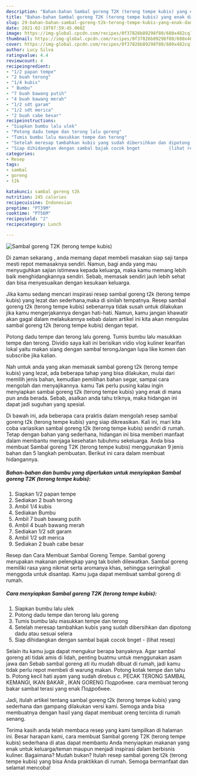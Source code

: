 ```yaml
---
description: "Bahan-bahan Sambal goreng T2K (terong tempe kubis) yang enak dan Mudah Dibuat"
title: "Bahan-bahan Sambal goreng T2K (terong tempe kubis) yang enak dan Mudah Dibuat"
slug: 29-bahan-bahan-sambal-goreng-t2k-terong-tempe-kubis-yang-enak-dan-mudah-dibuat
date: 2021-02-19T07:59:45.060Z
image: https://img-global.cpcdn.com/recipes/0f37826b89298f80/680x482cq70/sambal-goreng-t2k-terong-tempe-kubis-foto-resep-utama.jpg
thumbnail: https://img-global.cpcdn.com/recipes/0f37826b89298f80/680x482cq70/sambal-goreng-t2k-terong-tempe-kubis-foto-resep-utama.jpg
cover: https://img-global.cpcdn.com/recipes/0f37826b89298f80/680x482cq70/sambal-goreng-t2k-terong-tempe-kubis-foto-resep-utama.jpg
author: Lucy Silva
ratingvalue: 4.4
reviewcount: 4
recipeingredient:
- "1/2 papan tempe"
- "2 buah terong"
- "1/4 kubis"
- " Bumbu"
- "7 buah bawang putih"
- "4 buah bawang merah"
- "1/2 sdt garam"
- "1/2 sdt merica"
- "2 buah cabe besar"
recipeinstructions:
- "Siapkan bumbu lalu ulek"
- "Potong dadu tempe dan terong lalu goreng"
- "Tumis bumbu lalu masukkan tempe dan terong"
- "Setelah meresap tambahkan kubis yang sudah dibersihkan dan dipotong dadu atau sesuai selera"
- "Siap dihidangkan dengan sambal bajak cocok bnget           (lihat resep)"
categories:
- Resep
tags:
- sambal
- goreng
- t2k

katakunci: sambal goreng t2k 
nutrition: 245 calories
recipecuisine: Indonesian
preptime: "PT39M"
cooktime: "PT56M"
recipeyield: "2"
recipecategory: Lunch

---
```



![Sambal goreng T2K (terong tempe kubis)](https://img-global.cpcdn.com/recipes/0f37826b89298f80/680x482cq70/sambal-goreng-t2k-terong-tempe-kubis-foto-resep-utama.jpg)

Di zaman  sekarang , anda memang dapat membeli masakan siap saji tanpa mesti repot memasaknya sendiri. Namun, bagi anda yang mau menyuguhkan sajian istimewa kepada keluarga, maka kamu memang lebih baik menghidangkannya sendiri. Sebab, memasak sendiri jauh lebih sehat dan bisa menyesuaikan dengan kesukaan keluarga.

Jika kamu sedang mencari inspirasi resep sambal goreng t2k (terong tempe kubis) yang lezat dan sederhana,maka di sinilah tempatnya. Resep sambal goreng t2k (terong tempe kubis)  sebenarnya tidak susah untuk dilakukan jika kamu mengerjakannya dengan hati-hati. Namun, kamu jangan khawatir akan gagal dalam melakukannya 
sebab dalam artikel ini kita akan mengulas sambal goreng t2k (terong tempe kubis) dengan tepat.  

Potong dadu tempe dan terong lalu goreng. Tumis bumbu lalu masukkan tempe dan terong. Dividio saya kali ini berisikan vidio vlog kuliner kearifan lokal yaitu makan siang dengan sambal terongJangan lupa like komen dan subscribe jika kalian.

Nah untuk anda yang akan memasak sambal goreng t2k (terong tempe kubis) yang lezat, ada beberapa tahap yang bisa dilakukan, mulai dari memilih jenis bahan, kemudian pemilihan bahan segar, sampai cara mengolah dan menyajikannya. kamu Tak perlu pusing kalau ingin menyiapkan sambal goreng t2k (terong tempe kubis) yang enak di mana pun anda berada. Sebab, asalkan anda  tahu triknya, maka hidangan ini dapat jadi suguhan yang spesial.

Di bawah ini, ada beberapa cara praktis  dalam mengolah resep sambal goreng t2k (terong tempe kubis) yang siap dikreasikan. Kali ini, mari kita coba variasikan sambal goreng t2k (terong tempe kubis) sendiri di rumah. Tetap dengan bahan yang sederhana, hidangan ini bisa memberi manfaat dalam membantu menjaga kesehatan tubuhmu sekeluarga. Anda bisa membuat Sambal goreng T2K (terong tempe kubis) menggunakan 9 jenis bahan dan 5 langkah pembuatan. Berikut ini cara dalam membuat hidangannya.

<!--inarticleads1-->

##### Bahan-bahan dan bumbu yang diperlukan untuk menyiapkan Sambal goreng T2K (terong tempe kubis):

1. Siapkan 1/2 papan tempe
1. Sediakan 2 buah terong
1. Ambil 1/4 kubis
1. Sediakan  Bumbu
1. Ambil 7 buah bawang putih
1. Ambil 4 buah bawang merah
1. Sediakan 1/2 sdt garam
1. Ambil 1/2 sdt merica
1. Sediakan 2 buah cabe besar


Resep dan Cara Membuat Sambal Goreng Tempe. Sambal goreng merupakan makanan pelengkap yang tak boleh dilewatkan. Sambal goreng memiliki rasa yang nikmat serta aromanya khas, sehingga seringkali menggoda untuk disantap. Kamu juga dapat membuat sambal goreng di rumah. 

<!--inarticleads2-->

##### Cara menyiapkan Sambal goreng T2K (terong tempe kubis):

1. Siapkan bumbu lalu ulek
1. Potong dadu tempe dan terong lalu goreng
1. Tumis bumbu lalu masukkan tempe dan terong
1. Setelah meresap tambahkan kubis yang sudah dibersihkan dan dipotong dadu atau sesuai selera
1. Siap dihidangkan dengan sambal bajak cocok bnget -           (lihat resep)


Selain itu kamu juga dapat mengukur berapa banyaknya. Agar sambal goreng ati tidak amis di lidah, penting buatmu untuk menggunakan asam jawa dan Sebab sambal goreng ati itu mudah dibuat di rumah, jadi kamu tidak perlu repot membeli di warung makan. Potong kotak tempe dan tahu b. Potong kecil hati ayam yang sudah direbus c. PECAK TERONG SAMBAL KEMANGI, IKAN BAKAR , IKAN GORENG Подробнее. cara membuat terong bakar sambal terasi yang enak Подробнее. 

Jadi, itulah artikel tentang  sambal goreng t2k (terong tempe kubis)  yang sederhana dan gampang dilakukan versi kami. Semoga anda bisa membuatnya dengan hasil yang dapat membuat oreng tercinta di rumah senang. 

Terima kasih anda telah membaca resep yang kami tampilkan di halaman ini. Besar harapan kami, cara membuat  Sambal goreng T2K (terong tempe kubis) sederhana di atas dapat membantu Anda menyiapkan makanan yang enak untuk keluarga/teman maupun menjadi inspirasi dalam berbisnis kuliner. Bagaimana? Mudah bukan? Itulah resep sambal goreng t2k (terong tempe kubis) yang bisa Anda praktikkan di rumah. Semoga bermanfaat dan selamat mencoba!

